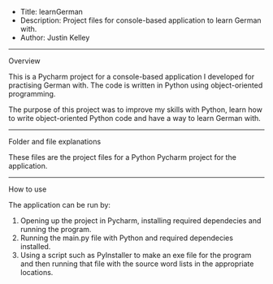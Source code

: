 - Title: learnGerman
- Description: Project files for console-based application to learn German with.
- Author: Justin Kelley

---

Overview

This is a Pycharm project for a console-based application I developed for practising German with. The code is written in Python using object-oriented programming.

The purpose of this project was to improve my skills with Python, learn how to write object-oriented Python code and have a way to learn German with.

---

Folder and file explanations

These files are the project files for a Python Pycharm project for the application.

---

How to use

The application can be run by:
1. Opening up the project in Pycharm, installing required dependecies and running the program.
2. Running the main.py file with Python and required dependecies installed.
3. Using a script such as PyInstaller to make an exe file for the program and then running that file with the source word lists in the appropriate locations.

